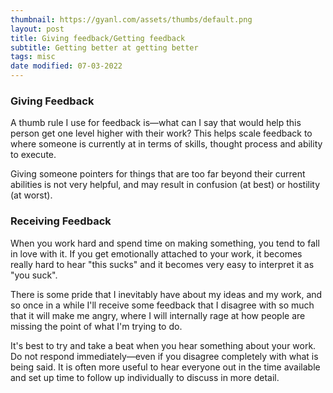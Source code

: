 ```yaml
---
thumbnail: https://gyanl.com/assets/thumbs/default.png
layout: post
title: Giving feedback/Getting feedback
subtitle: Getting better at getting better
tags: misc
date modified: 07-03-2022
---
```


### Giving Feedback

A thumb rule I use for feedback is—what can I say that would help this person get one level higher with their work? This helps scale feedback to where someone is currently at in terms of skills, thought process and ability to execute. 

Giving someone pointers for things that are too far beyond their current abilities is not very helpful, and may result in confusion (at best) or hostility (at worst).

### Receiving Feedback

When you work hard and spend time on making something, you tend to fall in love with it. If you get emotionally attached to your work, it becomes really hard to hear "this sucks" and it becomes very easy to interpret it as "you suck".

There is some pride that I inevitably have about my ideas and my work, and so once in a while I'll receive some feedback that I disagree with so much that it will make me angry, where I will internally rage at how people are missing the point of what I'm trying to do.

It's best to try and take a beat when you hear something about your work. Do not respond immediately—even if you disagree completely with what is being said. It is often more useful to hear everyone out in the time available and set up time to follow up individually to discuss in more detail.
